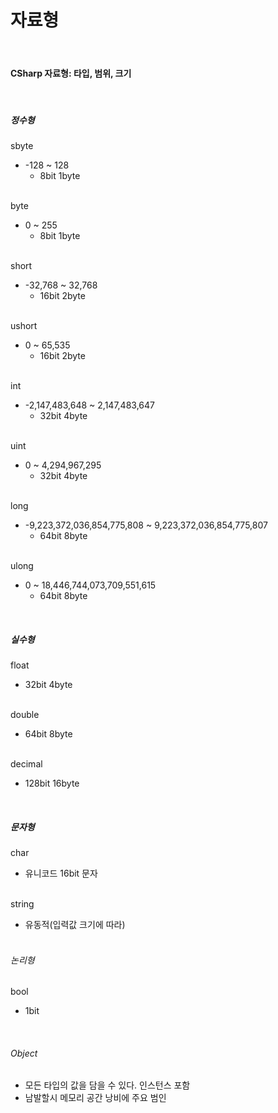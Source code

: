 # 자료형

<br>

#### CSharp 자료형: 타입, 범위, 크기
<br>

##### 정수형
sbyte   <br>
   -  -128  ~  128                  
        - 8bit 1byte<br><br>

byte    <br>
   -  0  ~  255
        - 8bit 1byte<br><br>

short   <br>
   -  -32,768  ~  32,768             
        - 16bit 2byte <br><br>

ushort  <br>
   -  0  ~  65,535
        - 16bit 2byte<br><br>

int     <br>
   -  -2,147,483,648  ~  2,147,483,647
      - 32bit 4byte<br><br>

uint  
   -  0  ~  4,294,967,295
      - 32bit 4byte<br><br>

long<br>
   -  -9,223,372,036,854,775,808  ~  9,223,372,036,854,775,807
      - 64bit 8byte<br><br>

ulong<br>
   -  0  ~  18,446,744,073,709,551,615
      - 64bit 8byte<br>
<br>

##### 실수형
float<br>
   -  32bit 4byte<br><br>

double<br>
   -  64bit 8byte<br><br>

decimal<br>
   -  128bit  16byte<br>
<br>

##### 문자형
char    <br>
   -  유니코드 16bit 문자<br><br>

string<br>
   -  유동적(입력값 크기에 따라)<br><br>

###### 논리형
bool<br>
   -  1bit<br>
<br>

###### Object
- 모든 타입의 값을 담을 수 있다. 인스턴스 포함<br>
- 남발할시 메모리 공간 낭비에 주요 범인<br>